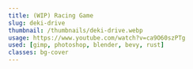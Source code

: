 ```yaml
---
title: (WIP) Racing Game
slug: deki-drive
thumbnail: /thumbnails/deki-drive.webp
usage: https://www.youtube.com/watch?v=ca9O60szPTg
used: [gimp, photoshop, blender, bevy, rust]
classes: bg-cover
---
```

